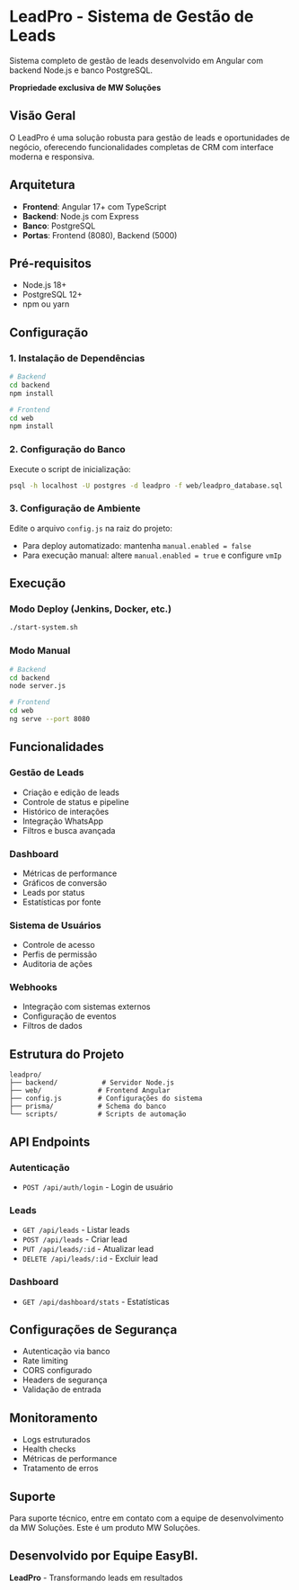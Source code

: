 # LeadPro - Sistema de Gestão de Leads

Sistema completo de gestão de leads desenvolvido em Angular com backend Node.js e banco PostgreSQL.

**Propriedade exclusiva de MW Soluções**

## Visão Geral

O LeadPro é uma solução robusta para gestão de leads e oportunidades de negócio, oferecendo funcionalidades completas de CRM com interface moderna e responsiva.

## Arquitetura

- **Frontend**: Angular 17+ com TypeScript
- **Backend**: Node.js com Express
- **Banco**: PostgreSQL
- **Portas**: Frontend (8080), Backend (5000)

## Pré-requisitos

- Node.js 18+
- PostgreSQL 12+
- npm ou yarn

## Configuração

### 1. Instalação de Dependências

```bash
# Backend
cd backend
npm install

# Frontend
cd web
npm install
```

### 2. Configuração do Banco

Execute o script de inicialização:
```bash
psql -h localhost -U postgres -d leadpro -f web/leadpro_database.sql
```

### 3. Configuração de Ambiente

Edite o arquivo `config.js` na raiz do projeto:
- Para deploy automatizado: mantenha `manual.enabled = false`
- Para execução manual: altere `manual.enabled = true` e configure `vmIp`

## Execução

### Modo Deploy (Jenkins, Docker, etc.)
```bash
./start-system.sh
```

### Modo Manual
```bash
# Backend
cd backend
node server.js

# Frontend
cd web
ng serve --port 8080
```

## Funcionalidades

### Gestão de Leads
- Criação e edição de leads
- Controle de status e pipeline
- Histórico de interações
- Integração WhatsApp
- Filtros e busca avançada

### Dashboard
- Métricas de performance
- Gráficos de conversão
- Leads por status
- Estatísticas por fonte

### Sistema de Usuários
- Controle de acesso
- Perfis de permissão
- Auditoria de ações

### Webhooks
- Integração com sistemas externos
- Configuração de eventos
- Filtros de dados

## Estrutura do Projeto

```
leadpro/
├── backend/           # Servidor Node.js
├── web/              # Frontend Angular
├── config.js         # Configurações do sistema
├── prisma/           # Schema do banco
└── scripts/          # Scripts de automação
```

## API Endpoints

### Autenticação
- `POST /api/auth/login` - Login de usuário

### Leads
- `GET /api/leads` - Listar leads
- `POST /api/leads` - Criar lead
- `PUT /api/leads/:id` - Atualizar lead
- `DELETE /api/leads/:id` - Excluir lead

### Dashboard
- `GET /api/dashboard/stats` - Estatísticas

## Configurações de Segurança

- Autenticação via banco
- Rate limiting
- CORS configurado
- Headers de segurança
- Validação de entrada

## Monitoramento

- Logs estruturados
- Health checks
- Métricas de performance
- Tratamento de erros

## Suporte

Para suporte técnico, entre em contato com a equipe de desenvolvimento da MW Soluções.
Este é um produto MW Soluções.

Desenvolvido por Equipe EasyBI.
---

**LeadPro** - Transformando leads em resultados
